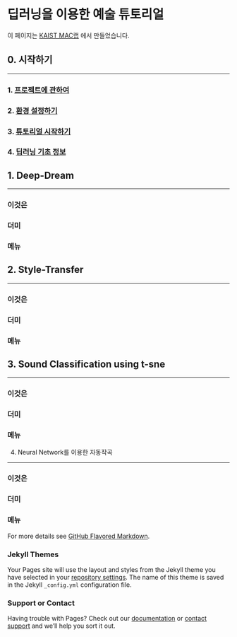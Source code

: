 딥러닝을 이용한 예술 튜토리얼
=============================

이 페이지는 [KAIST MAC랩](http://mac.kaist.ac.kr) 에서 만들었습니다.

## 0. 시작하기
-----------

### 1. [프로젝트에 관하여](about.md)

### 2. [환경 설정하기](setting.md)

### 3. [튜토리얼 시작하기](start.md)

### 4. [딥러닝 기초 정보](Deep_basic.md)

## 1. Deep-Dream
-------------

### 이것은

### 더미

### 메뉴

## 2. Style-Transfer
-----------------

### 이것은

### 더미

### 메뉴

## 3. Sound Classification using t-sne
-----------------------------------

### 이것은

### 더미

### 메뉴

4. Neural Network를 이용한 자동작곡
-----------------------------------

### 이것은

### 더미

### 메뉴

For more details see [GitHub Flavored Markdown](https://guides.github.com/features/mastering-markdown/).

### Jekyll Themes

Your Pages site will use the layout and styles from the Jekyll theme you have selected in your [repository settings](https://github.com/maclab-kaist/DeepArt/settings). The name of this theme is saved in the Jekyll `_config.yml` configuration file.

### Support or Contact

Having trouble with Pages? Check out our [documentation](https://help.github.com/categories/github-pages-basics/) or [contact support](https://github.com/contact) and we’ll help you sort it out.
